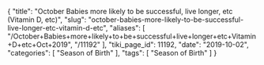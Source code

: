 {
    "title": "October Babies more likely to be successful, live longer, etc (Vitamin D, etc)",
    "slug": "october-babies-more-likely-to-be-successful-live-longer-etc-vitamin-d-etc",
    "aliases": [
        "/October+Babies+more+likely+to+be+successful+live+longer+etc+Vitamin+D+etc+Oct+2019",
        "/11192"
    ],
    "tiki_page_id": 11192,
    "date": "2019-10-02",
    "categories": [
        "Season of Birth"
    ],
    "tags": [
        "Season of Birth"
    ]
}